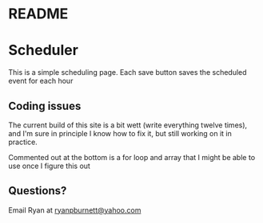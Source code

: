 # README

# Scheduler

This is a simple scheduling page.  Each save button saves the scheduled event for each hour

## Coding issues

The current build of this site is a bit wett (write everything twelve times), and I'm sure in principle I know how to fix it, but still working on it in practice.  

Commented out at the bottom is a for loop and array that I might be able to use once I figure this out

## Questions?

Email Ryan at ryanpburnett@yahoo.com